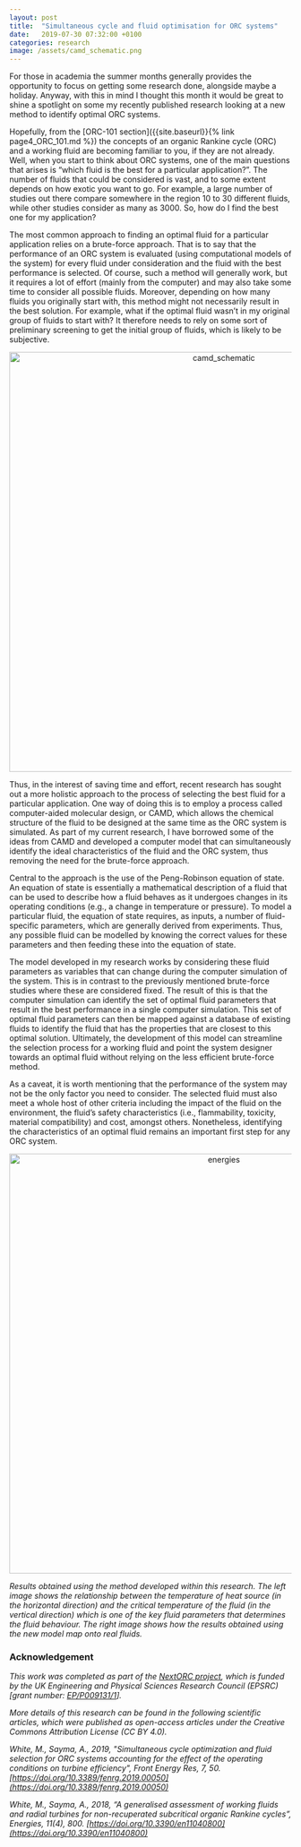 ```yaml
---
layout: post
title:  "Simultaneous cycle and fluid optimisation for ORC systems"
date:   2019-07-30 07:32:00 +0100
categories: research
image: /assets/camd_schematic.png
---
```

For those in academia the summer months generally provides the opportunity to focus on getting some research done, alongside maybe a holiday. Anyway, with this in mind I thought this month it would be great to shine a spotlight on some my recently published research looking at a new method to identify optimal ORC systems.

Hopefully, from the [ORC-101 section]({{site.baseurl}}{% link page4_ORC_101.md %}) the concepts of an organic Rankine cycle (ORC) and a working fluid are becoming familiar to you, if they are not already. Well, when you start to think about ORC systems, one of the main questions that arises is “which fluid is the best for a particular application?”. The number of fluids that could be considered is vast, and to some extent depends on how exotic you want to go. For example, a large number of studies out there compare somewhere in the region 10 to 30 different fluids, while other studies consider as many as 3000. So, how do I find the best one for my application?

The most common approach to finding an optimal fluid for a particular application relies on a brute-force approach. That is to say that the performance of an ORC system is evaluated (using computational models of the system) for every fluid under consideration and the fluid with the best performance is selected. Of course, such a method will generally work, but it requires a lot of effort (mainly from the computer) and may also take some time to consider all possible fluids. Moreover, depending on how many fluids you originally start with, this method might not necessarily result in the best solution. For example, what if the optimal fluid wasn’t in my original group of fluids to start with? It therefore needs to rely on some sort of preliminary screening to get the initial group of fluids, which is likely to be subjective.

<div style="text-align:center">
	<img src="{{site.baseurl}}/assets/camd_schematic.png" alt="camd_schematic" style="width:750px;" />
</div>
<p> </p>

Thus, in the interest of saving time and effort, recent research has sought out a more holistic approach to the process of selecting the best fluid for a particular application. One way of doing this is to employ a process called computer-aided molecular design, or CAMD, which allows the chemical structure of the fluid to be designed at the same time as the ORC system is simulated. As part of my current research, I have borrowed some of the ideas from CAMD and developed a computer model that can simultaneously identify the ideal characteristics of the fluid and the ORC system, thus removing the need for the brute-force approach.

Central to the approach is the use of the Peng-Robinson equation of state. An equation of state is essentially a mathematical description of a fluid that can be used to describe how a fluid behaves as it undergoes changes in its operating conditions (e.g., a change in temperature or pressure). To model a particular fluid, the equation of state requires, as inputs, a number of fluid-specific parameters, which are generally derived from experiments. Thus, any possible fluid can be modelled by knowing the correct values for these parameters and then feeding these into the equation of state. 

The model developed in my research works by considering these fluid parameters as variables that can change during the computer simulation of the system. This is in contrast to the previously mentioned brute-force studies where these are considered fixed. The result of this is that the computer simulation can identify the set of optimal fluid parameters that result in the best performance in a single computer simulation. This set of optimal fluid parameters can then be mapped against a database of existing fluids to identify the fluid that has the properties that are closest to this optimal solution. Ultimately, the development of this model can streamline the selection process for a working fluid and point the system designer towards an optimal fluid without relying on the less efficient brute-force method.

As a caveat, it is worth mentioning that the performance of the system may not be the only factor you need to consider. The selected fluid must also meet a whole host of other criteria including the impact of the fluid on the environment, the fluid’s safety characteristics (i.e., flammability, toxicity, material compatibility) and cost, amongst others. Nonetheless, identifying the characteristics of an optimal fluid remains an important first step for any ORC system.

<div style="text-align:center">
	<img src="{{site.baseurl}}/assets/energies.png" alt="energies" style="width:750px;" />
</div>
<p><i>Results obtained using the method developed within this research. The left image shows the relationship between the temperature of heat source (in the horizontal direction) and the critical temperature of the fluid (in the vertical direction) which is one of the key fluid parameters that determines the fluid behaviour. The right image shows how the results obtained using the new model map onto real fluids.</i></p>

### Acknowledgement 
*This work was completed as part of the [NextORC project](https://www.city.ac.uk/nextorc), which is funded by the UK Engineering and Physical Sciences Research Council (EPSRC) [grant number: [EP/P009131/1](https://gow.epsrc.ukri.org/NGBOViewGrant.aspx?GrantRef=EP/P009131/1)].*

*More details of this research can be found in the following scientific articles, which were published as open-access articles under the Creative Commons Attribution License (CC BY 4.0).*

*White, M., Sayma, A., 2019, "Simultaneous cycle optimization and fluid selection for ORC systems accounting for the effect of the operating conditions on turbine efficiency", Front Energy Res, 7, 50. [https://doi.org/10.3389/fenrg.2019.00050](https://doi.org/10.3389/fenrg.2019.00050)*

*White, M., Sayma, A., 2018, “A generalised assessment of working fluids and radial turbines for non-recuperated subcritical organic Rankine cycles”, Energies, 11(4), 800. [https://doi.org/10.3390/en11040800](https://doi.org/10.3390/en11040800)*